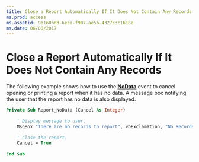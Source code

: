 ```yaml
---
title: Close a Report Automatically If It Does Not Contain Any Records
ms.prod: access
ms.assetid: 9b160bd3-6eca-f907-ae5b-4327c3c1618e
ms.date: 06/08/2017
---
```



# Close a Report Automatically If It Does Not Contain Any Records

The following example shows how to use the **[NoData](report-nodata-event-access.md)** event to cancel opening or printing a report when it has no data. A message box notifying the user that the report has no data is also displayed.


```vb
Private Sub Report_NoData (Cancel As Integer) 
     
    ' Display message to user. 
    MsgBox "There are no records to report", vbExclamation, "No Records" 
 
    ' Close the report. 
    Cancel = True 
 
End Sub
```


